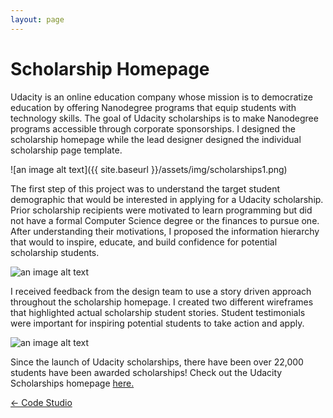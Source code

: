 ```yaml
---
layout: page
---
```


# Scholarship Homepage

Udacity is an online education company whose mission is to democratize education by offering Nanodegree programs that equip students with technology skills. The goal of Udacity scholarships is to make Nanodegree programs accessible through corporate sponsorships. I designed the scholarship homepage while the lead designer designed the individual scholarship page template.

![an image alt text]({{ site.baseurl }}/assets/img/scholarships1.png)

The first step of this project was to understand the target student demographic that would be interested in applying for a Udacity scholarship. Prior scholarship recipients were motivated to learn programming but did not have a formal Computer Science degree or the finances to pursue one. After understanding their motivations, I proposed the information hierarchy that would to inspire, educate, and build confidence for potential scholarship students.

![an image alt text]({{base.siteurl}}/assets/img/scholarships2.png)

I received feedback from the design team to use a story driven approach throughout the scholarship homepage. I created two different wireframes that highlighted actual scholarship student stories. Student testimonials were important for inspiring potential students to take action and apply.

![an image alt text]({{base.siteurl}}/assets/img/scholarships3.png)

Since the launch of Udacity scholarships, there have been over 22,000 students have been awarded scholarships!
Check out the Udacity Scholarships homepage <a href="https://www.udacity.com/scholarships" target="_blank">here. </a>

<div class="clearfix mxn2 container-sm mt4">
  <div class="col col-6">
    <a href="/projects/codestudio"> ← Code Studio </a>
  </div>

  <div class="col col-6 right-align">
  </div>
</div>
